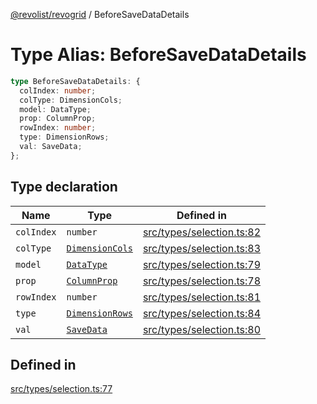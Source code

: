 [@revolist/revogrid](README.md) / BeforeSaveDataDetails

# Type Alias: BeforeSaveDataDetails

```ts
type BeforeSaveDataDetails: {
  colIndex: number;
  colType: DimensionCols;
  model: DataType;
  prop: ColumnProp;
  rowIndex: number;
  type: DimensionRows;
  val: SaveData;
};
```

## Type declaration

| Name | Type | Defined in |
| ------ | ------ | ------ |
| `colIndex` | `number` | [src/types/selection.ts:82](https://github.com/revolist/revogrid/blob/6957d67da887b25ac544cadb80669dc782e7d7d6/src/types/selection.ts#L82) |
| `colType` | [`DimensionCols`](TypeAlias.DimensionCols.md) | [src/types/selection.ts:83](https://github.com/revolist/revogrid/blob/6957d67da887b25ac544cadb80669dc782e7d7d6/src/types/selection.ts#L83) |
| `model` | [`DataType`](TypeAlias.DataType.md) | [src/types/selection.ts:79](https://github.com/revolist/revogrid/blob/6957d67da887b25ac544cadb80669dc782e7d7d6/src/types/selection.ts#L79) |
| `prop` | [`ColumnProp`](TypeAlias.ColumnProp.md) | [src/types/selection.ts:78](https://github.com/revolist/revogrid/blob/6957d67da887b25ac544cadb80669dc782e7d7d6/src/types/selection.ts#L78) |
| `rowIndex` | `number` | [src/types/selection.ts:81](https://github.com/revolist/revogrid/blob/6957d67da887b25ac544cadb80669dc782e7d7d6/src/types/selection.ts#L81) |
| `type` | [`DimensionRows`](TypeAlias.DimensionRows.md) | [src/types/selection.ts:84](https://github.com/revolist/revogrid/blob/6957d67da887b25ac544cadb80669dc782e7d7d6/src/types/selection.ts#L84) |
| `val` | [`SaveData`](TypeAlias.SaveData.md) | [src/types/selection.ts:80](https://github.com/revolist/revogrid/blob/6957d67da887b25ac544cadb80669dc782e7d7d6/src/types/selection.ts#L80) |

## Defined in

[src/types/selection.ts:77](https://github.com/revolist/revogrid/blob/6957d67da887b25ac544cadb80669dc782e7d7d6/src/types/selection.ts#L77)
